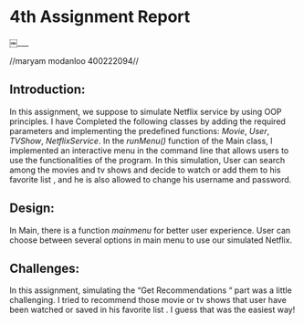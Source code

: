 # 4th Assignment Report

￼___

//maryam modanloo 400222094//
## Introduction:
In this assignment, we suppose to simulate Netflix service by using OOP principles.
I have Completed the following classes by adding the required parameters and implementing the predefined functions: *Movie*, *User*, *TVShow*, *NetflixService*.
In the **runMenu*()* function of the Main class, I implemented an interactive menu in the command line that allows users to use the functionalities of the program.
In this simulation, User can search among the movies and tv shows and decide to watch or add them to his favorite list , and he is also allowed to change his username and password.

## Design:
In Main, there is a function *mainmenu* for better user experience. User can choose between several options in main menu to use our simulated Netflix.
## Challenges:
In this assignment, simulating the “Get Recommendations “ part was a little challenging.
I tried to recommend those movie or tv shows that user have been watched or saved in his favorite list . I guess that was the easiest way!

